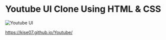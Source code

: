 # Youtube UI Clone Using HTML & CSS

![Youtube UI](https://user-images.githubusercontent.com/73417521/158889230-ecc0cf70-e30e-4b01-a27d-83fc080ff4c6.png)

https://kise07.github.io/Youtube/
